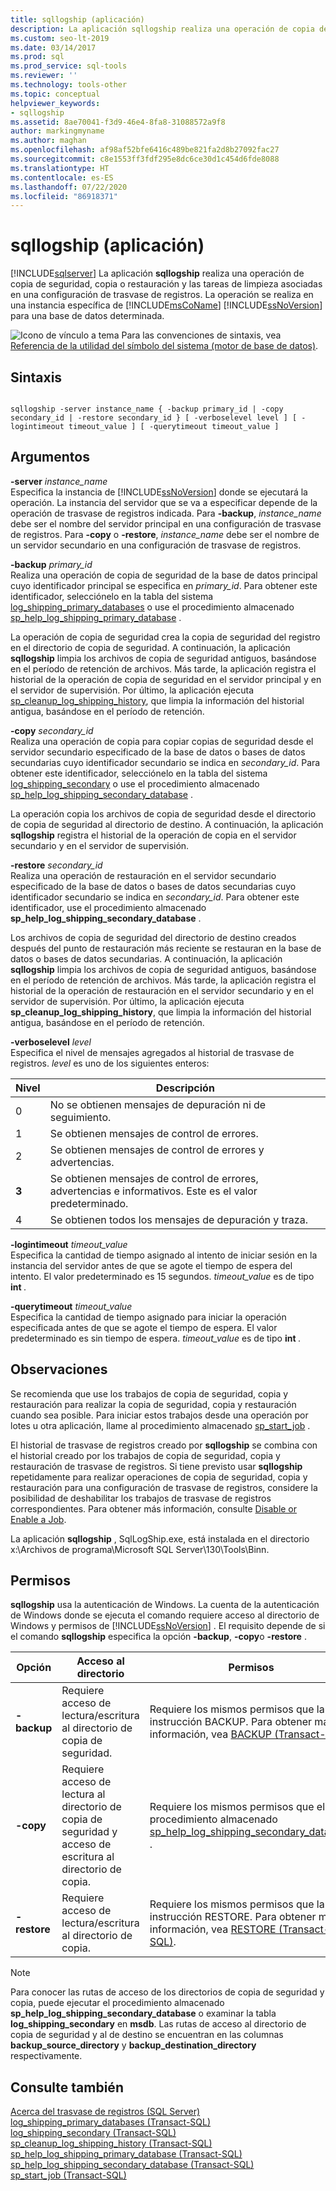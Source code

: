 ```yaml
---
title: sqllogship (aplicación)
description: La aplicación sqllogship realiza una operación de copia de seguridad, copia o restauración y las tareas de limpieza en una configuración de trasvase de registros en una base de datos de SQL Server.
ms.custom: seo-lt-2019
ms.date: 03/14/2017
ms.prod: sql
ms.prod_service: sql-tools
ms.reviewer: ''
ms.technology: tools-other
ms.topic: conceptual
helpviewer_keywords:
- sqllogship
ms.assetid: 8ae70041-f3d9-46e4-8fa8-31088572a9f8
author: markingmyname
ms.author: maghan
ms.openlocfilehash: af98af52bfe6416c489be821fa2d8b27092fac27
ms.sourcegitcommit: c8e1553ff3fdf295e8dc6ce30d1c454d6fde8088
ms.translationtype: HT
ms.contentlocale: es-ES
ms.lasthandoff: 07/22/2020
ms.locfileid: "86918371"
---
```

# <a name="sqllogship-application"></a>sqllogship (aplicación)
[!INCLUDE[sqlserver](../includes/applies-to-version/sqlserver.md)]
  La aplicación **sqllogship** realiza una operación de copia de seguridad, copia o restauración y las tareas de limpieza asociadas en una configuración de trasvase de registros. La operación se realiza en una instancia específica de [!INCLUDE[msCoName](../includes/msconame-md.md)] [!INCLUDE[ssNoVersion](../includes/ssnoversion-md.md)] para una base de datos determinada.  
  
 ![Icono de vínculo a tema](../database-engine/configure-windows/media/topic-link.gif "Icono de vínculo de tema") Para las convenciones de sintaxis, vea [Referencia de la utilidad del símbolo del sistema &#40;motor de base de datos&#41;](../tools/command-prompt-utility-reference-database-engine.md).  
  
## <a name="syntax"></a>Sintaxis  
  
```  
  
sqllogship -server instance_name { -backup primary_id | -copy secondary_id | -restore secondary_id } [ -verboselevel level ] [ -logintimeout timeout_value ] [ -querytimeout timeout_value ]  
```  
  
## <a name="arguments"></a>Argumentos  
 **-server** _instance_name_  
 Especifica la instancia de [!INCLUDE[ssNoVersion](../includes/ssnoversion-md.md)] donde se ejecutará la operación. La instancia del servidor que se va a especificar depende de la operación de trasvase de registros indicada. Para **-backup**, *instance_name* debe ser el nombre del servidor principal en una configuración de trasvase de registros. Para **-copy** o **-restore**, *instance_name* debe ser el nombre de un servidor secundario en una configuración de trasvase de registros.  
  
 **-backup** _primary_id_  
 Realiza una operación de copia de seguridad de la base de datos principal cuyo identificador principal se especifica en *primary_id*. Para obtener este identificador, selecciónelo en la tabla del sistema [log_shipping_primary_databases](../relational-databases/system-tables/log-shipping-primary-databases-transact-sql.md) o use el procedimiento almacenado [sp_help_log_shipping_primary_database](../relational-databases/system-stored-procedures/sp-help-log-shipping-primary-database-transact-sql.md) .  
  
 La operación de copia de seguridad crea la copia de seguridad del registro en el directorio de copia de seguridad. A continuación, la aplicación **sqllogship** limpia los archivos de copia de seguridad antiguos, basándose en el período de retención de archivos. Más tarde, la aplicación registra el historial de la operación de copia de seguridad en el servidor principal y en el servidor de supervisión. Por último, la aplicación ejecuta [sp_cleanup_log_shipping_history](../relational-databases/system-stored-procedures/sp-cleanup-log-shipping-history-transact-sql.md), que limpia la información del historial antigua, basándose en el período de retención.  
  
 **-copy** _secondary_id_  
 Realiza una operación de copia para copiar copias de seguridad desde el servidor secundario especificado de la base de datos o bases de datos secundarias cuyo identificador secundario se indica en *secondary_id*. Para obtener este identificador, selecciónelo en la tabla del sistema [log_shipping_secondary](../relational-databases/system-tables/log-shipping-secondary-transact-sql.md) o use el procedimiento almacenado [sp_help_log_shipping_secondary_database](../relational-databases/system-stored-procedures/sp-help-log-shipping-secondary-database-transact-sql.md) .  
  
 La operación copia los archivos de copia de seguridad desde el directorio de copia de seguridad al directorio de destino. A continuación, la aplicación **sqllogship** registra el historial de la operación de copia en el servidor secundario y en el servidor de supervisión.  
  
 **-restore** _secondary_id_  
 Realiza una operación de restauración en el servidor secundario especificado de la base de datos o bases de datos secundarias cuyo identificador secundario se indica en *secondary_id*. Para obtener este identificador, use el procedimiento almacenado **sp_help_log_shipping_secondary_database** .  
  
 Los archivos de copia de seguridad del directorio de destino creados después del punto de restauración más reciente se restauran en la base de datos o bases de datos secundarias. A continuación, la aplicación **sqllogship** limpia los archivos de copia de seguridad antiguos, basándose en el período de retención de archivos. Más tarde, la aplicación registra el historial de la operación de restauración en el servidor secundario y en el servidor de supervisión. Por último, la aplicación ejecuta **sp_cleanup_log_shipping_history**, que limpia la información del historial antigua, basándose en el período de retención.  
  
 **-verboselevel** _level_  
 Especifica el nivel de mensajes agregados al historial de trasvase de registros. *level* es uno de los siguientes enteros:  
  
|Nivel|Descripción|  
|-----------|-----------------|  
|0|No se obtienen mensajes de depuración ni de seguimiento.|  
|1|Se obtienen mensajes de control de errores.|  
|2|Se obtienen mensajes de control de errores y advertencias.|  
|**3**|Se obtienen mensajes de control de errores, advertencias e informativos. Este es el valor predeterminado.|  
|4|Se obtienen todos los mensajes de depuración y traza.|  
  
 **-logintimeout** _timeout_value_  
 Especifica la cantidad de tiempo asignado al intento de iniciar sesión en la instancia del servidor antes de que se agote el tiempo de espera del intento. El valor predeterminado es 15 segundos. *timeout_value* es de tipo **int** _._  
  
 **-querytimeout** _timeout_value_  
 Especifica la cantidad de tiempo asignado para iniciar la operación especificada antes de que se agote el tiempo de espera. El valor predeterminado es sin tiempo de espera. *timeout_value* es de tipo **int** _._  
  
## <a name="remarks"></a>Observaciones  
 Se recomienda que use los trabajos de copia de seguridad, copia y restauración para realizar la copia de seguridad, copia y restauración cuando sea posible. Para iniciar estos trabajos desde una operación por lotes u otra aplicación, llame al procedimiento almacenado [sp_start_job](../relational-databases/system-stored-procedures/sp-start-job-transact-sql.md) .  
  
 El historial de trasvase de registros creado por **sqllogship** se combina con el historial creado por los trabajos de copia de seguridad, copia y restauración de trasvase de registros. Si tiene previsto usar **sqllogship** repetidamente para realizar operaciones de copia de seguridad, copia y restauración para una configuración de trasvase de registros, considere la posibilidad de deshabilitar los trabajos de trasvase de registros correspondientes. Para obtener más información, consulte [Disable or Enable a Job](../ssms/agent/disable-or-enable-a-job.md).  
  
 La aplicación **sqllogship** , SqlLogShip.exe, está instalada en el directorio x:\Archivos de programa\Microsoft SQL Server\130\Tools\Binn.  
  
## <a name="permissions"></a>Permisos  
 **sqllogship** usa la autenticación de Windows. La cuenta de la autenticación de Windows donde se ejecuta el comando requiere acceso al directorio de Windows y permisos de [!INCLUDE[ssNoVersion](../includes/ssnoversion-md.md)] . El requisito depende de si el comando **sqllogship** especifica la opción **-backup**, **-copy**o **-restore** .  
  
|Opción|Acceso al directorio|Permisos|  
|------------|----------------------|-----------------|  
|**-backup**|Requiere acceso de lectura/escritura al directorio de copia de seguridad.|Requiere los mismos permisos que la instrucción BACKUP. Para obtener más información, vea [BACKUP &#40;Transact-SQL&#41;](../t-sql/statements/backup-transact-sql.md).|  
|**-copy**|Requiere acceso de lectura al directorio de copia de seguridad y acceso de escritura al directorio de copia.|Requiere los mismos permisos que el procedimiento almacenado [sp_help_log_shipping_secondary_database](../relational-databases/system-stored-procedures/sp-help-log-shipping-secondary-database-transact-sql.md) .|  
|**-restore**|Requiere acceso de lectura/escritura al directorio de copia.|Requiere los mismos permisos que la instrucción RESTORE. Para obtener más información, vea [RESTORE &#40;Transact-SQL&#41;](../t-sql/statements/restore-statements-transact-sql.md).|  
  
> [!NOTE]  
>  Para conocer las rutas de acceso de los directorios de copia de seguridad y copia, puede ejecutar el procedimiento almacenado **sp_help_log_shipping_secondary_database** o examinar la tabla **log_shipping_secondary** en **msdb**. Las rutas de acceso al directorio de copia de seguridad y al de destino se encuentran en las columnas **backup_source_directory** y **backup_destination_directory** respectivamente.  
  
## <a name="see-also"></a>Consulte también  
 [Acerca del trasvase de registros &#40;SQL Server&#41;](../database-engine/log-shipping/about-log-shipping-sql-server.md)   
 [log_shipping_primary_databases &#40;Transact-SQL&#41;](../relational-databases/system-tables/log-shipping-primary-databases-transact-sql.md)   
 [log_shipping_secondary &#40;Transact-SQL&#41;](../relational-databases/system-tables/log-shipping-secondary-transact-sql.md)   
 [sp_cleanup_log_shipping_history &#40;Transact-SQL&#41;](../relational-databases/system-stored-procedures/sp-cleanup-log-shipping-history-transact-sql.md)   
 [sp_help_log_shipping_primary_database &#40;Transact-SQL&#41;](../relational-databases/system-stored-procedures/sp-help-log-shipping-primary-database-transact-sql.md)   
 [sp_help_log_shipping_secondary_database &#40;Transact-SQL&#41;](../relational-databases/system-stored-procedures/sp-help-log-shipping-secondary-database-transact-sql.md)   
 [sp_start_job &#40;Transact-SQL&#41;](../relational-databases/system-stored-procedures/sp-start-job-transact-sql.md)  
  
  
